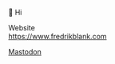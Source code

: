 👋 Hi

Website  
https://www.fredrikblank.com

<a rel="me" href="https://mastodon.nu/@fb">Mastodon</a>
<!---
freshe/freshe is a ✨ special ✨ repository because its `README.md` (this file) appears on your GitHub profile.
You can click the Preview link to take a look at your changes.
--->
